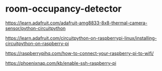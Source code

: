 # room-occupancy-detector

https://learn.adafruit.com/adafruit-amg8833-8x8-thermal-camera-sensor/python-circuitpython

https://learn.adafruit.com/circuitpython-on-raspberrypi-linux/installing-circuitpython-on-raspberry-pi

https://raspberrypihq.com/how-to-connect-your-raspberry-pi-to-wifi/

https://phoenixnap.com/kb/enable-ssh-raspberry-pi
